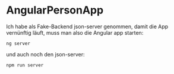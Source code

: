 # AngularPersonApp

Ich habe als Fake-Backend json-server genommen,
damit die App vernünftig läuft, muss man also
die Angular app starten:
```
ng server
```
und auch noch den json-server: 
```
npm run server
```
